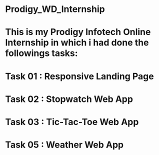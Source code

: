# Prodigy_WD_Internship
# This is my Prodigy Infotech Online Internship in which i had done the followings tasks:
# Task 01 : Responsive Landing Page
# Task 02 : Stopwatch Web App
# Task 03 : Tic-Tac-Toe Web App
# Task 05 : Weather Web App
